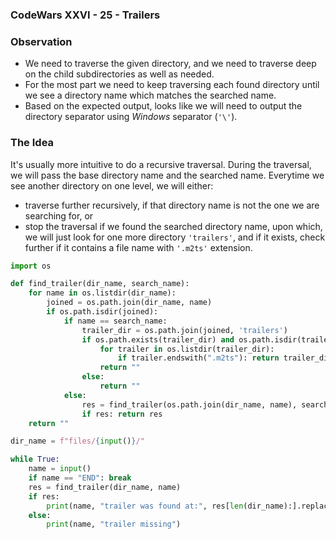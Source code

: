 ### CodeWars XXVI - 25 - Trailers

### Observation

* We need to traverse the given directory, and we need to traverse deep on the child subdirectories as well as needed.
* For the most part we need to keep traversing each found directory until we see a directory name which matches the searched name.
* Based on the expected output, looks like we will need to output the directory separator using *Windows* separator (`'\'`).

### The Idea
It's usually more intuitive to do a recursive traversal.  During the traversal, we will pass the base directory name and the searched name.  Everytime we see another directory on one level, we will either:
* traverse further recursively, if that directory name is not the one we are searching for, or
* stop the traversal if we found the searched directory name, upon which, we will just look for one more directory `'trailers'`, and if it exists, check further if it contains a file name with `'.m2ts'` extension.

```python
import os

def find_trailer(dir_name, search_name):
    for name in os.listdir(dir_name):
        joined = os.path.join(dir_name, name)
        if os.path.isdir(joined):
            if name == search_name:
                trailer_dir = os.path.join(joined, 'trailers')
                if os.path.exists(trailer_dir) and os.path.isdir(trailer_dir):
                    for trailer in os.listdir(trailer_dir):
                        if trailer.endswith(".m2ts"): return trailer_dir + "/" + trailer
                    return ""
                else:
                    return ""
            else:
                res = find_trailer(os.path.join(dir_name, name), search_name)
                if res: return res
    return ""

dir_name = f"files/{input()}/"

while True:
    name = input()
    if name == "END": break
    res = find_trailer(dir_name, name)
    if res:
        print(name, "trailer was found at:", res[len(dir_name):].replace('/', '\\'))
    else:
        print(name, "trailer missing")
```
